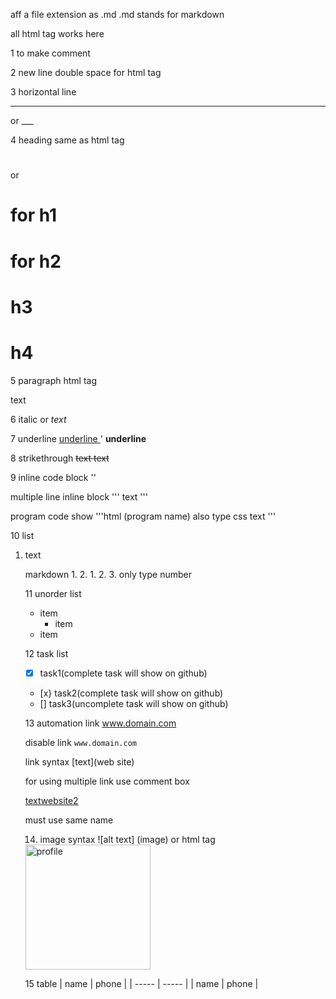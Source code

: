 aff a file extension as .md
.md stands for markdown

all html tag works here

1 to make comment
<!--comment-->

2 new line
double space for html tag <br/>

3 horizontal line
<hr/> or 
___

4 heading 
same as html tag <h1> </h2>  or
# for h1
# for h2
# h3
# h4

5 paragraph
html tag <p> text <p/>

6 italic
<i> </i> or 
_text_

7 underline
<u> underline </u>'
__underline__

8 strikethrough
<del> text </del>
~~text~~

9 inline code block
'<html>'

multiple line inline block
'''
text
'''

program code show
'''html (program name) also type css
text
'''

10 list
<ol>
<li>text</li
</ol>

markdown 
1.
2. 
	1.
	2.
3. 
only type number

11 unorder list
- item 
	-   item
- item

12 task list
- [x] task1(complete task will show on github)
- [x} task2(complete task will show on github)
- [] task3(uncomplete task will show on github)


13 automation link
www.domain.com

disable link
`www.domain.com`

link syntax
[text](web site) 

for using multiple link use comment box

[text][website1][website2]
<!--all link here-->
[website1]: www.domain1.com
[website2]: www.domain2.com

must use same name

14. image syntax
![alt text] (image)
or html tag
<img src="link" width="200" title="profile" />

15 table
| name | phone |
| ----- | ----- |
| name | phone |
